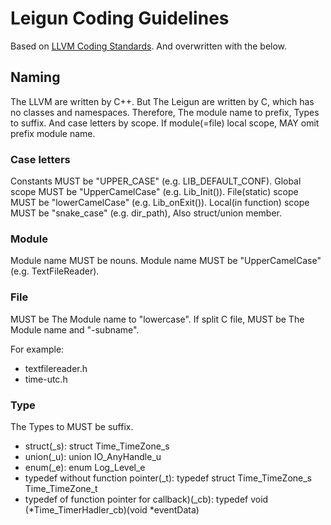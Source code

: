 # Leigun Coding Guidelines

Based on [LLVM Coding Standards](http://llvm.org/docs/CodingStandards.html).
And overwritten with the below.

## Naming
The LLVM are written by C++. But The Leigun are written by C, which has no classes and namespaces.
Therefore, The module name to prefix, Types to suffix. And case letters by scope.
If module(=file) local scope, MAY omit prefix module name.

### Case letters
Constants MUST be "UPPER_CASE" (e.g. LIB_DEFAULT_CONF).
Global scope MUST be "UpperCamelCase" (e.g. Lib_Init()).
File(static) scope MUST be "lowerCamelCase" (e.g. Lib_onExit()).
Local(in function) scope MUST be "snake_case" (e.g. dir_path), Also struct/union member.

### Module
Module name MUST be nouns.
Module name MUST be "UpperCamelCase" (e.g. TextFileReader).

### File
MUST be The Module name to "lowercase".
If split C file, MUST be The Module name and "-subname".

For example:
- textfilereader.h
- time-utc.h

### Type
The Types to MUST be suffix.
- struct(_s): struct Time_TimeZone_s
- union(_u): union IO_AnyHandle_u
- enum(_e): enum Log_Level_e
- typedef without function pointer(_t): typedef struct Time_TimeZone_s Time_TimeZone_t
- typedef of function pointer for callback)(_cb): typedef void (*Time_TimerHadler_cb)(void *eventData)
